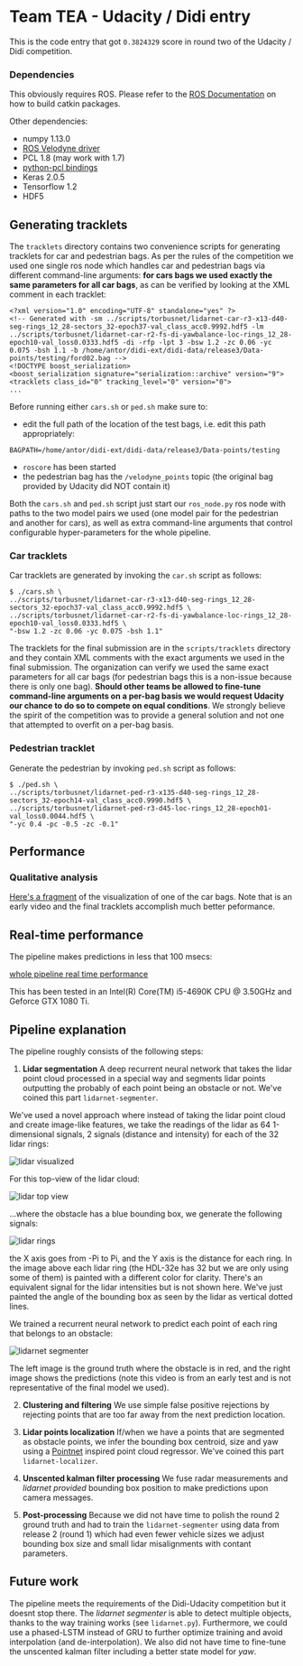# Team TEA - Udacity / Didi entry
This is the code entry that got `0.3824329` score in round two of the Udacity / Didi competition.

### Dependencies
This obviously requires ROS. Please refer to the [ROS Documentation](http://wiki.ros.org/ROS/Tutorials/BuildingPackages) on how to build catkin packages.

Other dependencies:
* numpy 1.13.0
* [ROS Velodyne driver](https://bitbucket.org/DataspeedInc/ros_binaries)
* PCL 1.8 (may work with 1.7)
* [python-pcl bindings](https://github.com/duburlan/python-pcl)
* Keras 2.0.5
* Tensorflow 1.2
* HDF5

## Generating tracklets

The `tracklets` directory contains two convenience scripts for generating tracklets for car and pedestrian bags. As per the rules of the competition we used one single ros node which handles car and pedestrian bags via different command-line arguments: **for cars bags we used exactly the same parameters for all car bags**, as can be verified by looking at the XML comment in each tracklet:

```
<?xml version="1.0" encoding="UTF-8" standalone="yes" ?>
<!-- Generated with -sm ../scripts/torbusnet/lidarnet-car-r3-x13-d40-seg-rings_12_28-sectors_32-epoch37-val_class_acc0.9992.hdf5 -lm ../scripts/torbusnet/lidarnet-car-r2-fs-di-yawbalance-loc-rings_12_28-epoch10-val_loss0.0333.hdf5 -di -rfp -lpt 3 -bsw 1.2 -zc 0.06 -yc 0.075 -bsh 1.1 -b /home/antor/didi-ext/didi-data/release3/Data-points/testing/ford02.bag -->
<!DOCTYPE boost_serialization>
<boost_serialization signature="serialization::archive" version="9">
<tracklets class_id="0" tracking_level="0" version="0">
...
``` 

Before running either `cars.sh` or `ped.sh` make sure to:
* edit the full path of the location of the test bags, i.e. edit this path appropriately:

```
BAGPATH=/home/antor/didi-ext/didi-data/release3/Data-points/testing
``` 
* `roscore` has been started
* the pedestrian bag has the `/velodyne_points` topic (the original bag provided by Udacity did NOT contain it)

Both the `cars.sh` and `ped.sh` script just start our `ros_node.py` ros node with paths to the two model pairs we used (one model pair for the pedestrian and another for cars), as well as extra command-line arguments that control configurable hyper-parameters for the whole pipeline.

### Car tracklets

Car tracklets are generated by invoking the `car.sh` script as follows:

```
$ ./cars.sh \
../scripts/torbusnet/lidarnet-car-r3-x13-d40-seg-rings_12_28-sectors_32-epoch37-val_class_acc0.9992.hdf5 \
../scripts/torbusnet/lidarnet-car-r2-fs-di-yawbalance-loc-rings_12_28-epoch10-val_loss0.0333.hdf5 \
"-bsw 1.2 -zc 0.06 -yc 0.075 -bsh 1.1"
```

The tracklets for the final submission are in the `scripts/tracklets` directory and they contain XML comments with the exact arguments we used in the final submission. The organization can verify we used the same exact parameters for all car bags (for pedestrian bags this is a non-issue because there is only one bag). **Should other teams be allowed to fine-tune command-line arguments on a per-bag basis we would request Udacity our chance to do so to compete on equal conditions**. We strongly believe the spirit of the competition was to provide a general solution and not one that attempted to overfit on a per-bag basis.

### Pedestrian tracklet

Generate the pedestrian by invoking `ped.sh` script as follows:

```
$ ./ped.sh \
../scripts/torbusnet/lidarnet-ped-r3-x135-d40-seg-rings_12_28-sectors_32-epoch14-val_class_acc0.9990.hdf5 \
../scripts/torbusnet/lidarnet-ped-r3-d45-loc-rings_12_28-epoch01-val_loss0.0044.hdf5 \
"-yc 0.4 -pc -0.5 -zc -0.1"
```

## Performance

### Qualitative analysis

[Here's a fragment](https://youtu.be/HlxnaiGQzmE) of the visualization of one of the car bags. Note that is an early video and the final tracklets accomplish much better peformance. 

## Real-time performance

The pipeline makes predictions in less that 100 msecs:

[whole pipeline real time performance](https://s3.amazonaws.com/team-tea-udacitydidi/team-tea-pipeline-peformance.png)

This has been tested in an Intel(R) Core(TM) i5-4690K CPU @ 3.50GHz and Geforce GTX 1080 Ti.

## Pipeline explanation

The pipeline roughly consists of the following steps:

1. **Lidar segmentation** A deep recurrent neural network that takes the lidar point cloud processed in a special way and segments lidar points outputting the probably of each point being an obstacle or not. We've coined this part `lidarnet-segmenter`. 

We've used a novel approach where instead of taking the lidar point cloud and create image-like features, we take the readings of the lidar as 64 1-dimensional signals, 2 signals (distance and intensity) for each of the 32 lidar rings:

![lidar visualized](http://www.mdpi.com/remotesensing/remotesensing-07-10480/article_deploy/html/images/remotesensing-07-10480-g001-1024.png)

For this top-view of the lidar cloud:

![lidar top view](https://s3.amazonaws.com/team-tea-udacitydidi/lidar-topview.png)

...where the obstacle has a blue bounding box, we generate the following signals:

![lidar rings](https://s3.amazonaws.com/team-tea-udacitydidi/lidar-rings.png)

the X axis goes from -Pi to Pi, and the Y axis is the distance for each ring. In the image above each lidar ring (the HDL-32e has 32 but we are only using some of them) is painted with a different color for clarity. There's an equivalent signal for the lidar intensities but is not shown here. We've just painted the angle of the bounding box as seen by the lidar as vertical dotted lines. 

We trained a recurrent neural network to predict each point of each ring that belongs to an obstacle:

![lidarnet segmenter](https://s3.amazonaws.com/team-tea-udacitydidi/segmenter.gif)

The left image is the ground truth where the obstacle is in red, and the right image shows the predictions (note this video is from an early test and is not representative of the final model we used).

2. **Clustering and filtering** We use simple false positive rejections by rejecting points that are too far away from the next prediction location.

3. **Lidar points localization** If/when we have a points that are segmented as obstacle points, we infer the bounding box centroid, size and yaw using a [Pointnet](https://arxiv.org/abs/1612.00593) inspired point cloud regressor. We've coined this part `lidarnet-localizer`. 

4. **Unscented kalman filter processing** We fuse radar measurements and *lidarnet provided* bounding box position to make predictions upon camera messages.

5. **Post-processing** Because we did not have time to polish the round 2 ground truth and had to train the `lidarnet-segmenter` using data from release 2 (round 1) which had even fewer vehicle sizes we adjust bounding box size and small lidar misalignments with contant parameters.

## Future work

The pipeline meets the requirements of the Didi-Udacity competition but it doesnt stop there. The *lidarnet segmenter* is able to detect multiple objects, thanks to the way training works (see `lidarnet.py`). Furthermore, we could use a phased-LSTM instead of GRU to further optimize training and avoid interpolation (and de-interpolation). We also did not have time to fine-tune the unscented kalman filter including a better state model for *yaw*. 
